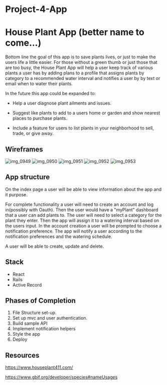# Project-4-App

# House Plant App (better name to come...)

Bottom line the goal of this app is to save plants lives, or just to make the users life a little easier.
For those without a green thumb or just those that are too busy, the House Plant App will help a user keep track of various plants a user has by adding plans to a profile that assigns plants by category to a recommended water interval and notifies a user by by text or email when to water their plants.

In the future this app could be expanded to:

- Help a user diagnose plant ailments and issues.

- Suggest like plants to add to a users home or garden and show nearest places to purchase plants.

- Include a feature for users to list plants in your neighborhood to sell, trade, or give away.

## Wireframes

![img_0949](https://user-images.githubusercontent.com/27818966/30357359-3bc23ad0-980c-11e7-9461-e5563c4ce868.jpg)
![img_0950](https://user-images.githubusercontent.com/27818966/30357356-3bc10f48-980c-11e7-8c6c-eef616f315cd.jpg)
![img_0951](https://user-images.githubusercontent.com/27818966/30357358-3bc1909e-980c-11e7-8a5b-e4b86376f2ae.jpg)
![img_0952](https://user-images.githubusercontent.com/27818966/30357357-3bc11e34-980c-11e7-9963-81c373497364.jpg)
![img_0953](https://user-images.githubusercontent.com/27818966/30357880-1ecaed2a-980f-11e7-87f9-b96bb55021c1.JPG)


## App structure

On the index page a user will be able to view information about the app and it purpose.

For complete functionality a user will need to create an account and log in(possibly with Oauth). Then the user would have a "myPlant" dashboard that a user can add plants to. The user will need to select a category for the plant they enter. Then the app will assign it to a watering interval based on the users input.
In the account creation a user will be prompted to choose a notification preference. The app will notify a user according to the notification preferences and the watering schedule.

A user will be able to create, update and delete.

## Stack

- React
- Rails
- Active Record

## Phases of Completion

1. File Structure set-up.
2. Set up mvc and user authentication.
3. Build sample API
4. Implement notification helpers
5. Style the app
6. Deploy

## Resources

https://www.houseplant411.com/

https://www.gbif.org/developer/species#nameUsages
